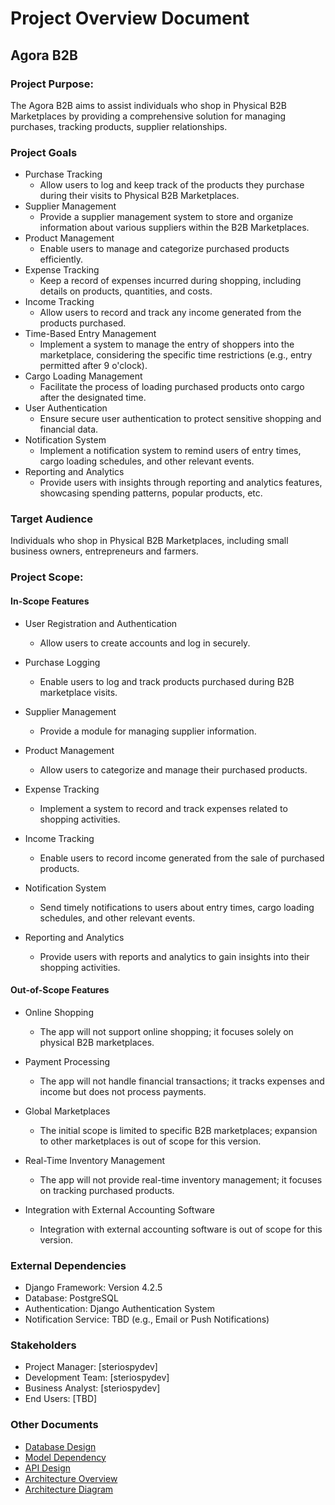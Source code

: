 # Project Overview Document
## Agora B2B
### Project Purpose:
The Agora B2B aims to assist individuals who shop in Physical B2B Marketplaces 
by providing a comprehensive solution for managing purchases, tracking products,
supplier relationships.

### Project Goals
- Purchase Tracking
    - Allow users to log and keep track of the products they purchase during their visits to Physical B2B Marketplaces.
- Supplier Management
    - Provide a supplier management system to store and organize information about various suppliers within the B2B Marketplaces.
- Product Management
    - Enable users to manage and categorize purchased products efficiently.
- Expense Tracking
    - Keep a record of expenses incurred during shopping,
    including details on products, quantities, and costs.
- Income Tracking 
    - Allow users to record and track any income generated from the products purchased.
- Time-Based Entry Management
    - Implement a system to manage the entry of shoppers into the marketplace, considering the specific time restrictions (e.g., entry permitted after 9 o'clock).
- Cargo Loading Management
    - Facilitate the process of loading purchased products onto cargo after the designated time.
- User Authentication
    - Ensure secure user authentication to protect sensitive shopping and financial data.
- Notification System
    - Implement a notification system to remind users of entry times, cargo loading schedules, and other relevant events.
- Reporting and Analytics
    - Provide users with insights through reporting and analytics features, showcasing spending patterns, popular products, etc.
### Target Audience
Individuals who shop in Physical B2B Marketplaces,
including small business owners, entrepreneurs and farmers.
### Project Scope:
#### In-Scope Features
- User Registration and Authentication
    - Allow users to create accounts and log in securely.
- Purchase Logging
    - Enable users to log and track products purchased during B2B marketplace visits.

- Supplier Management
    - Provide a module for managing supplier information.
- Product Management
    - Allow users to categorize and manage their purchased products.
- Expense Tracking
    - Implement a system to record and track expenses related to shopping activities.
- Income Tracking
    - Enable users to record income generated from the sale of purchased products.
- Notification System
    - Send timely notifications to users about entry times, cargo loading schedules, and other relevant events.

- Reporting and Analytics
    - Provide users with reports and analytics to gain insights into their shopping activities.    

#### Out-of-Scope Features
- Online Shopping
    - The app will not support online shopping; it focuses solely on physical B2B marketplaces.

- Payment Processing
    - The app will not handle financial transactions; it tracks expenses and income but does not process payments.

- Global Marketplaces
    - The initial scope is limited to specific B2B marketplaces; expansion to other marketplaces is out of scope for this version.

- Real-Time Inventory Management
    - The app will not provide real-time inventory management; it focuses on tracking purchased products.

- Integration with External Accounting Software
    - Integration with external accounting software is out of scope for this version.

### External Dependencies
- Django Framework: Version 4.2.5
- Database: PostgreSQL
- Authentication: Django Authentication System
- Notification Service: TBD (e.g., Email or Push Notifications)


### Stakeholders
- Project Manager: [steriospydev]
- Development Team: [steriospydev]
- Business Analyst: [steriospydev]
- End Users: [TBD]


### Other Documents
- [Database Design](/docs/Database_Design.md)
- [Model Dependency](/docs/Agora_Models.png)
- [API Design](/docs/Api_Design.md)
- [Architecture Overview](/docs/Architecture_Overview.md)
- [Architecture Diagram](/docs/Architecture_Diagram.png)
